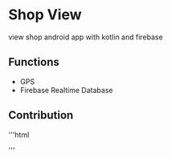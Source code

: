 # Shop View
view shop android app with kotlin and firebase


## Functions
* GPS
* Firebase Realtime Database



## Contribution
'''html

'''
